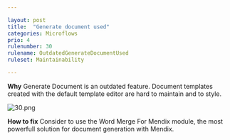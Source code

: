 ```yaml
---

layout: post
title:  "Generate document used"
categories: Microflows
prio: 4
rulenumber: 30
rulename: OutdatedGenerateDocumentUsed
ruleset: Maintainability

---
```


**Why**
Generate Document is an outdated feature. Document templates created with the default template editor are hard to maintain and to style.

![30.png](https://github.com/Omnext/omnext.github.io/blob/master/assets/30.png)

**How to fix**
Consider to use the Word Merge For Mendix module, the most powerfull solution for document generation with Mendix.